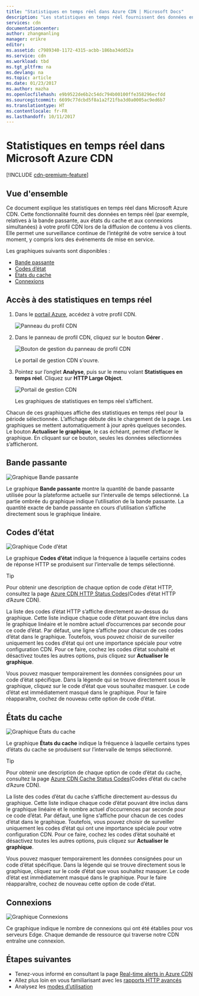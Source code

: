 ```yaml
---
title: "Statistiques en temps réel dans Azure CDN | Microsoft Docs"
description: "Les statistiques en temps réel fournissent des données en temps réel sur les performances du CDN Azure lors de la diffusion de contenu à vos clients."
services: cdn
documentationcenter: 
author: zhangmanling
manager: erikre
editor: 
ms.assetid: c7989340-1172-4315-acbb-186ba34dd52a
ms.service: cdn
ms.workload: tbd
ms.tgt_pltfrm: na
ms.devlang: na
ms.topic: article
ms.date: 01/23/2017
ms.author: mazha
ms.openlocfilehash: e9b9522de6b2c54dc794b00100ffe358296ecfdd
ms.sourcegitcommit: 6699c77dcbd5f8a1a2f21fba3d0a0005ac9ed6b7
ms.translationtype: HT
ms.contentlocale: fr-FR
ms.lasthandoff: 10/11/2017
---
```

# <a name="real-time-stats-in-microsoft-azure-cdn"></a>Statistiques en temps réel dans Microsoft Azure CDN
[!INCLUDE [cdn-premium-feature](../../includes/cdn-premium-feature.md)]

## <a name="overview"></a>Vue d'ensemble
Ce document explique les statistiques en temps réel dans Microsoft Azure CDN.  Cette fonctionnalité fournit des données en temps réel (par exemple, relatives à la bande passante, aux états du cache et aux connexions simultanées) à votre profil CDN lors de la diffusion de contenu à vos clients. Elle permet une surveillance continue de l’intégrité de votre service à tout moment, y compris lors des événements de mise en service.

Les graphiques suivants sont disponibles :

* [Bande passante](#bandwidth)
* [Codes d’état](#status-codes)
* [États du cache](#cache-statuses)
* [Connexions](#connections)

## <a name="accessing-real-time-stats"></a>Accès à des statistiques en temps réel
1. Dans le [portail Azure](https://portal.azure.com), accédez à votre profil CDN.
   
    ![Panneau du profil CDN](./media/cdn-real-time-stats/cdn-profile-blade.png)
2. Dans le panneau de profil CDN, cliquez sur le bouton **Gérer** .
   
    ![Bouton de gestion du panneau de profil CDN](./media/cdn-real-time-stats/cdn-manage-btn.png)
   
    Le portail de gestion CDN s'ouvre.
3. Pointez sur l’onglet **Analyse**, puis sur le menu volant **Statistiques en temps réel**.  Cliquez sur **HTTP Large Object**.
   
    ![Portail de gestion CDN](./media/cdn-real-time-stats/cdn-premium-portal.png)
   
    Les graphiques de statistiques en temps réel s’affichent.

Chacun de ces graphiques affiche des statistiques en temps réel pour la période sélectionnée. L’affichage débute dès le chargement de la page.  Les graphiques se mettent automatiquement à jour après quelques secondes.  Le bouton **Actualiser le graphique**, le cas échéant, permet d’effacer le graphique. En cliquant sur ce bouton, seules les données sélectionnées s’afficheront.

## <a name="bandwidth"></a>Bande passante
![Graphique Bande passante](./media/cdn-real-time-stats/cdn-bandwidth.png)

Le graphique **Bande passante** montre la quantité de bande passante utilisée pour la plateforme actuelle sur l’intervalle de temps sélectionné. La partie ombrée du graphique indique l’utilisation de la bande passante. La quantité exacte de bande passante en cours d’utilisation s’affiche directement sous le graphique linéaire.

## <a name="status-codes"></a>Codes d’état
![Graphique Code d’état](./media/cdn-real-time-stats/cdn-status-codes.png)

Le graphique **Codes d’état** indique la fréquence à laquelle certains codes de réponse HTTP se produisent sur l’intervalle de temps sélectionné.

> [!TIP]
> Pour obtenir une description de chaque option de code d’état HTTP, consultez la page [Azure CDN HTTP Status Codes](https://msdn.microsoft.com/library/mt759238.aspx)(Codes d’état HTTP d’Azure CDN).
> 
> 

La liste des codes d’état HTTP s’affiche directement au-dessus du graphique. Cette liste indique chaque code d’état pouvant être inclus dans le graphique linéaire et le nombre actuel d’occurrences par seconde pour ce code d’état. Par défaut, une ligne s’affiche pour chacun de ces codes d’état dans le graphique. Toutefois, vous pouvez choisir de surveiller uniquement les codes d’état qui ont une importance spéciale pour votre configuration CDN. Pour ce faire, cochez les codes d’état souhaité et désactivez toutes les autres options, puis cliquez sur **Actualiser le graphique**. 

Vous pouvez masquer temporairement les données consignées pour un code d’état spécifique.  Dans la légende qui se trouve directement sous le graphique, cliquez sur le code d’état que vous souhaitez masquer. Le code d’état est immédiatement masqué dans le graphique. Pour le faire réapparaître, cochez de nouveau cette option de code d’état.

## <a name="cache-statuses"></a>États du cache
![Graphique États du cache](./media/cdn-real-time-stats/cdn-cache-status.png)

Le graphique **États du cache** indique la fréquence à laquelle certains types d’états du cache se produisent sur l’intervalle de temps sélectionné. 

> [!TIP]
> Pour obtenir une description de chaque option de code d’état du cache, consultez la page [Azure CDN Cache Status Codes](https://msdn.microsoft.com/library/mt759237.aspx)(Codes d’état du cache d’Azure CDN).
> 
> 

La liste des codes d’état du cache s’affiche directement au-dessus du graphique. Cette liste indique chaque code d’état pouvant être inclus dans le graphique linéaire et le nombre actuel d’occurrences par seconde pour ce code d’état. Par défaut, une ligne s’affiche pour chacun de ces codes d’état dans le graphique. Toutefois, vous pouvez choisir de surveiller uniquement les codes d’état qui ont une importance spéciale pour votre configuration CDN. Pour ce faire, cochez les codes d’état souhaité et désactivez toutes les autres options, puis cliquez sur **Actualiser le graphique**. 

Vous pouvez masquer temporairement les données consignées pour un code d’état spécifique.  Dans la légende qui se trouve directement sous le graphique, cliquez sur le code d’état que vous souhaitez masquer. Le code d’état est immédiatement masqué dans le graphique. Pour le faire réapparaître, cochez de nouveau cette option de code d’état.

## <a name="connections"></a>Connexions
![Graphique Connexions](./media/cdn-real-time-stats/cdn-connections.png)

Ce graphique indique le nombre de connexions qui ont été établies pour vos serveurs Edge. Chaque demande de ressource qui traverse notre CDN entraîne une connexion.

## <a name="next-steps"></a>Étapes suivantes
* Tenez-vous informé en consultant la page [Real-time alerts in Azure CDN](cdn-real-time-alerts.md)
* Allez plus loin en vous familiarisant avec les [rapports HTTP avancés](cdn-advanced-http-reports.md)
* Analysez les [modes d’utilisation](cdn-analyze-usage-patterns.md)

